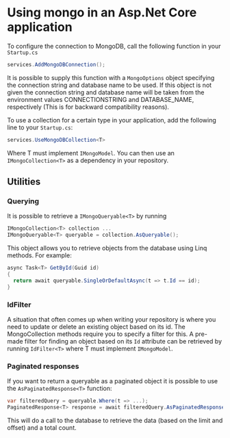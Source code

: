 # Using mongo in an Asp.Net Core application

To configure the connection to MongoDB, call the following function in your `Startup.cs`

```csharp
services.AddMongoDBConnection();
```

It is possible to supply this function with a `MongoOptions` object specifying the connection string and database name to be used. If this object is not given the connection string and database name will be taken from the environment values CONNECTIONSTRING and DATABASE_NAME, respectively (This is for backward compatibility reasons).

To use a collection for a certain type in your application, add the following line to your `Startup.cs`:

```csharp
services.UseMongoDBCollection<T>
```

Where T must implement `IMongoModel`. You can then use an `IMongoCollection<T>` as a dependency in your repository.

## Utilities

### Querying

It is possible to retrieve a `IMongoQueryable<T>` by running

```csharp
IMongoCollection<T> collection ...
IMongoQueryable<T> queryable = collection.AsQueryable();
```

This object allows you to retrieve objects from the database using Linq methods. For example:

```csharp
async Task<T> GetById(Guid id) 
{
  return await queryable.SingleOrDefaultAsync(t => t.Id == id);
}
```

### IdFilter

A situation that often comes up when writing your repository is where you need to update or delete an existing object based on its id. The MongoCollection methods require you to specify a filter for this. A pre-made filter for finding an object based on its `Id` attribute can be retrieved by running `IdFilter<T>` where T must implement `IMongoModel`.

### Paginated responses

If you want to return a queryable as a paginated object it is possible to use the `AsPaginatedResponse<T>` function:

```csharp
var filteredQuery = queryable.Where(t => ...);
PaginatedResponse<T> response = await filteredQuery.AsPaginatedResponse(limit, offset);
```

This will do a call to the database to retrieve the data (based on the limit and offset) and a total count.
